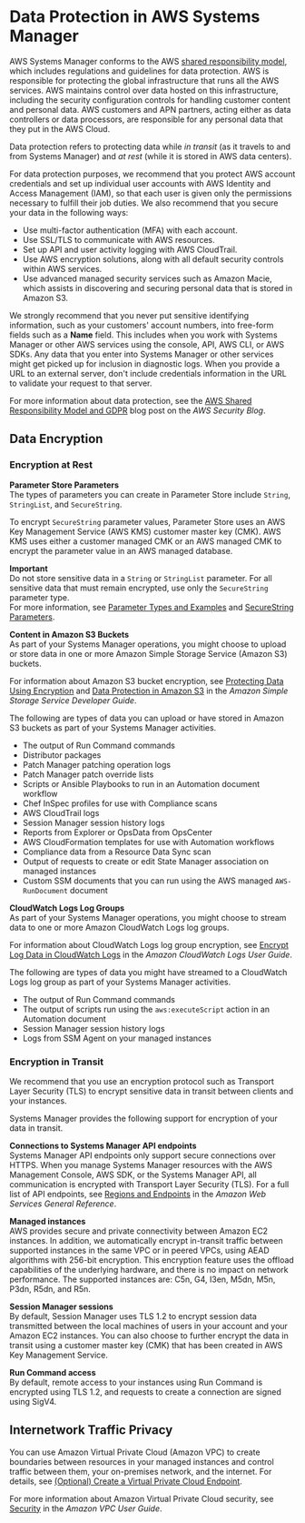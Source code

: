 # Data Protection in AWS Systems Manager<a name="data-protection"></a>

AWS Systems Manager conforms to the AWS [shared responsibility model](http://aws.amazon.com/compliance/shared-responsibility-model/), which includes regulations and guidelines for data protection\. AWS is responsible for protecting the global infrastructure that runs all the AWS services\. AWS maintains control over data hosted on this infrastructure, including the security configuration controls for handling customer content and personal data\. AWS customers and APN partners, acting either as data controllers or data processors, are responsible for any personal data that they put in the AWS Cloud\. 

Data protection refers to protecting data while *in transit* \(as it travels to and from Systems Manager\) and *at rest* \(while it is stored in AWS data centers\)\. 

For data protection purposes, we recommend that you protect AWS account credentials and set up individual user accounts with AWS Identity and Access Management \(IAM\), so that each user is given only the permissions necessary to fulfill their job duties\. We also recommend that you secure your data in the following ways:
+ Use multi\-factor authentication \(MFA\) with each account\.
+ Use SSL/TLS to communicate with AWS resources\.
+ Set up API and user activity logging with AWS CloudTrail\.
+ Use AWS encryption solutions, along with all default security controls within AWS services\.
+ Use advanced managed security services such as Amazon Macie, which assists in discovering and securing personal data that is stored in Amazon S3\.

We strongly recommend that you never put sensitive identifying information, such as your customers' account numbers, into free\-form fields such as a **Name** field\. This includes when you work with Systems Manager or other AWS services using the console, API, AWS CLI, or AWS SDKs\. Any data that you enter into Systems Manager or other services might get picked up for inclusion in diagnostic logs\. When you provide a URL to an external server, don't include credentials information in the URL to validate your request to that server\.

For more information about data protection, see the [AWS Shared Responsibility Model and GDPR](http://aws.amazon.com/blogs/security/the-aws-shared-responsibility-model-and-gdpr/) blog post on the *AWS Security Blog*\.

## Data Encryption<a name="data-encryption"></a>

### Encryption at Rest<a name="encryption-at-rest"></a>

**Parameter Store Parameters**  
The types of parameters you can create in Parameter Store include `String`, `StringList`, and `SecureString`\.

To encrypt `SecureString` parameter values, Parameter Store uses an AWS Key Management Service \(AWS KMS\) customer master key \(CMK\)\. AWS KMS uses either a customer managed CMK or an AWS managed CMK to encrypt the parameter value in an AWS managed database\.

**Important**  
Do not store sensitive data in a `String` or `StringList` parameter\. For all sensitive data that must remain encrypted, use only the `SecureString` parameter type\.  
For more information, see [Parameter Types and Examples](parameter-store-about-examples.md) and [SecureString Parameters](sysman-paramstore-securestring.md)\.

**Content in Amazon S3 Buckets**  
As part of your Systems Manager operations, you might choose to upload or store data in one or more Amazon Simple Storage Service \(Amazon S3\) buckets\. 

For information about Amazon S3 bucket encryption, see [Protecting Data Using Encryption](https://docs.aws.amazon.com/AmazonS3/latest/dev/UsingEncryption.html) and [Data Protection in Amazon S3](https://docs.aws.amazon.com/AmazonS3/latest/dev/DataDurability.html) in the *Amazon Simple Storage Service Developer Guide*\.

The following are types of data you can upload or have stored in Amazon S3 buckets as part of your Systems Manager activities\.
+ The output of Run Command commands
+ Distributor packages
+ Patch Manager patching operation logs
+ Patch Manager patch override lists
+ Scripts or Ansible Playbooks to run in an Automation document workflow
+ Chef InSpec profiles for use with Compliance scans
+ AWS CloudTrail logs
+ Session Manager session history logs
+ Reports from Explorer or OpsData from OpsCenter
+ AWS CloudFormation templates for use with Automation workflows
+ Compliance data from a Resource Data Sync scan
+ Output of requests to create or edit State Manager association on managed instances
+ Custom SSM documents that you can run using the AWS managed `AWS-RunDocument` document

**CloudWatch Logs Log Groups**  
As part of your Systems Manager operations, you might choose to stream data to one or more Amazon CloudWatch Logs log groups\.

For information about CloudWatch Logs log group encryption, see [Encrypt Log Data in CloudWatch Logs](https://docs.aws.amazon.com/AmazonCloudWatch/latest/logs/encrypt-log-data-kms.html) in the *Amazon CloudWatch Logs User Guide*\.

The following are types of data you might have streamed to a CloudWatch Logs log group as part of your Systems Manager activities\.
+ The output of Run Command commands
+ The output of scripts run using the `aws:executeScript` action in an Automation document
+ Session Manager session history logs
+ Logs from SSM Agent on your managed instances

### Encryption in Transit<a name="encryption-in-transit"></a>

We recommend that you use an encryption protocol such as Transport Layer Security \(TLS\) to encrypt sensitive data in transit between clients and your instances\.

Systems Manager provides the following support for encryption of your data in transit\.

**Connections to Systems Manager API endpoints**  
Systems Manager API endpoints only support secure connections over HTTPS\. When you manage Systems Manager resources with the AWS Management Console, AWS SDK, or the Systems Manager API, all communication is encrypted with Transport Layer Security \(TLS\)\. For a full list of API endpoints, see [Regions and Endpoints](https://docs.aws.amazon.com/general/latest/gr/rande.html) in the *Amazon Web Services General Reference*\. 

**Managed instances**  
AWS provides secure and private connectivity between Amazon EC2 instances\. In addition, we automatically encrypt in\-transit traffic between supported instances in the same VPC or in peered VPCs, using AEAD algorithms with 256\-bit encryption\. This encryption feature uses the offload capabilities of the underlying hardware, and there is no impact on network performance\. The supported instances are: C5n, G4, I3en, M5dn, M5n, P3dn, R5dn, and R5n\.

**Session Manager sessions**  
By default, Session Manager uses TLS 1\.2 to encrypt session data transmitted between the local machines of users in your account and your Amazon EC2 instances\. You can also choose to further encrypt the data in transit using a customer master key \(CMK\) that has been created in AWS Key Management Service\. 

**Run Command access**  
By default, remote access to your instances using Run Command is encrypted using TLS 1\.2, and requests to create a connection are signed using SigV4\.

## Internetwork Traffic Privacy<a name="internetwork-privacy"></a>

You can use Amazon Virtual Private Cloud \(Amazon VPC\) to create boundaries between resources in your managed instances and control traffic between them, your on\-premises network, and the internet\. For details, see [\(Optional\) Create a Virtual Private Cloud Endpoint](setup-create-vpc.md)\. 

For more information about Amazon Virtual Private Cloud security, see [Security](https://docs.aws.amazon.com/vpc/latest/userguide/VPC_Security.html) in the *Amazon VPC User Guide*\.